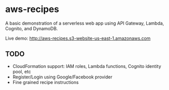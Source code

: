 # aws-recipes

A basic demonstration of a serverless web app using API Gateway, Lambda, Cognito, and DynamoDB.

Live demo: http://aws-recipes.s3-website-us-east-1.amazonaws.com


## TODO

* CloudFormation support: IAM roles, Lambda functions, Cognito identity pool, etc
* Register/Login using Google/Facebook provider
* Fine grained recipe instructions
